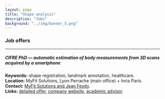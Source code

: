 ```yaml
---
layout: page
title: "Shape analysis"
description: "Jobs"
background: "../img/banner_5.png"
---
```



### Job offers

<hr>

<h5>CIFRE PhD &#8212; automatic estimation of body measurements from 3D scans acquired by a smartphone
<a id="2023_MyFit_Feydy" /></h5>
<p>
<b>Keywords:</b> shape registration, landmark annotation, healthcare.
<br/>
<b>Location:</b> MyFit Solutions, Lyon Perrache (main office) + Inria Paris.
<br/>
<b>Contact:</b> <a href="mailto:administration@myfit-solutions.com,jean.feydy@inria.fr">MyFit Solutions and Jean Feydy</a>.
<br/>
<b>Links:</b> <a href="2023_MyFit_Feydy.pdf">detailed offer</a>,
<a href="https://myfit-solutions.com/en/">company website</a>,
<a href="https://www.jeanfeydy.com/">academic advisor</a>.
</p>


